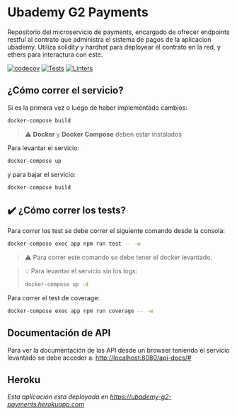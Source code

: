 # Ubademy G2 Payments

Repositorio del microservicio de payments, encargado de ofrecer endpoints restful al contrato que administra el sistema de pagos de la aplicacion ubademy. Utiliza solidity y hardhat para deployear el contrato en la red, y ethers para interactura con este.

[![codecov](https://codecov.io/gh/TP-Taller-II/TP-Taller-II-Payments/branch/master/graph/badge.svg?token=OtaojxpKyj)](https://codecov.io/gh/TP-Taller-II/TP-Taller-II-Payments)
[![Tests](https://github.com/TP-Taller-II/TP-Taller-II-Payments/actions/workflows/tests.yml/badge.svg)](https://github.com/TP-Taller-II/TP-Taller-II-Payments/actions/workflows/tests.yml)
[![Linters](https://github.com/TP-Taller-II/TP-Taller-II-Payments/actions/workflows/linters.yml/badge.svg)](https://github.com/TP-Taller-II/TP-Taller-II-Payments/actions/workflows/linters.yml)

## ¿Cómo correr el servicio?

Si es la primera vez o luego de haber implementado cambios:

``` bash
docker-compose build
```

> :warning: **Docker** y **Docker Compose** deben estar instalados

Para levantar el servicio:

``` bash
docker-compose up
```

y para bajar el servicio:

``` bash
docker-compose build
```

## :heavy_check_mark: ¿Cómo correr los tests?

Para correr los test se debe correr el siguiente comando desde la consola:

```bash
docker-compose exec app npm run test -- -w
```
> :warning: Para correr este comando se debe tener el docker levantado.

> :bulb: Para levantar el servicio sin los logs:
>  ``` bash
> docker-compose up -d
> ```

Para correr el test de coverage:

```bash
docker-compose exec app npm run coverage -- -w
```

## Documentación de API

Para ver la documentación de las API desde un browser teniendo el servicio levantado se debe acceder a: [http://localhost:8080/api-docs/#](http://localhost:8080/api-docs/#)

## Heroku
*Esta aplicación esta deployada en https://ubademy-g2-payments.herokuapp.com*
